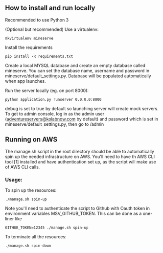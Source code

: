 ## How to install and run locally

Recommended to use Python 3

(Optional but recommended) Use a virtualenv:

`mkvirtualenv mineserve`


Install the requirements

`pip install -R requirements.txt`


Create a local MYSQL database and create an empty database called mineserve. You can set the database name, username and password in mineserve/default_settings.py. Database will be populated automatically when app launches.


Run the server locally (eg. on port 8000):

`python application.py runserver 0.0.0.0:8000`

debug is set to true by default so launching server will create mock servers.
To get to admin console, log in as the admin user (adventureservers@kolabnow.com by default) and password which is set in mineserve/default_settings.py, then go to /admin


## Running on AWS

The manage.sh script in the root directory should be able to automatically spin up the needed infrastructure on AWS. You'll need to have th AWS CLI tool [1] installed and have authentication set up, as the script will make use of AWS CLI calls.

### Usage:

To spin up the resources:

    ./manage.sh spin-up

Note you'll need to authenticate the script to Github with Oauth token in environment variables MSV_GITHUB_TOKEN. This can be done as a one-liner like

    GITHUB_TOKEN=12345 ./manage.sh spin-up

To terminate all the resources:

    ./manage.sh spin-down
